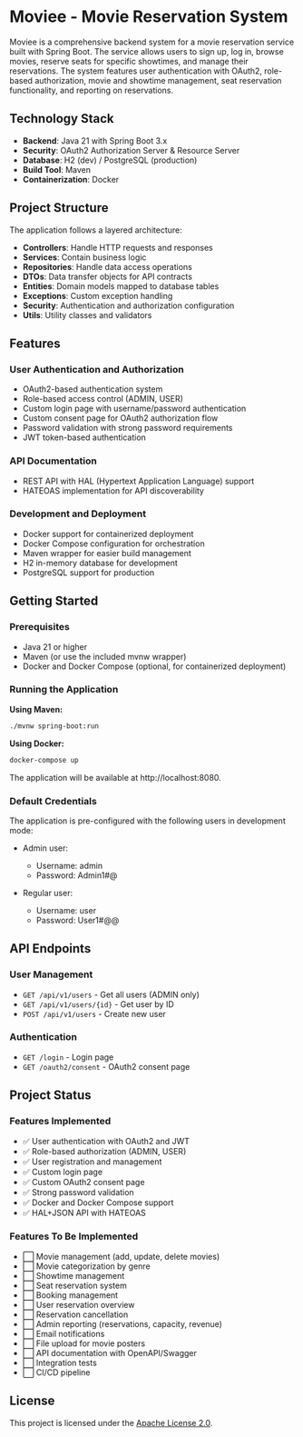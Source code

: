 # Moviee - Movie Reservation System

Moviee is a comprehensive backend system for a movie reservation service built with Spring Boot. The service allows users to sign up, log in, browse movies, reserve seats for specific showtimes, and manage their reservations. The system features user authentication with OAuth2, role-based authorization, movie and showtime management, seat reservation functionality, and reporting on reservations.

## Technology Stack

- **Backend**: Java 21 with Spring Boot 3.x
- **Security**: OAuth2 Authorization Server & Resource Server
- **Database**: H2 (dev) / PostgreSQL (production)
- **Build Tool**: Maven
- **Containerization**: Docker

## Project Structure

The application follows a layered architecture:

- **Controllers**: Handle HTTP requests and responses
- **Services**: Contain business logic
- **Repositories**: Handle data access operations
- **DTOs**: Data transfer objects for API contracts
- **Entities**: Domain models mapped to database tables
- **Exceptions**: Custom exception handling
- **Security**: Authentication and authorization configuration
- **Utils**: Utility classes and validators

## Features

### User Authentication and Authorization

- OAuth2-based authentication system
- Role-based access control (ADMIN, USER)
- Custom login page with username/password authentication
- Custom consent page for OAuth2 authorization flow
- Password validation with strong password requirements
- JWT token-based authentication

### API Documentation

- REST API with HAL (Hypertext Application Language) support
- HATEOAS implementation for API discoverability

### Development and Deployment

- Docker support for containerized deployment
- Docker Compose configuration for orchestration
- Maven wrapper for easier build management
- H2 in-memory database for development
- PostgreSQL support for production

## Getting Started

### Prerequisites

- Java 21 or higher
- Maven (or use the included mvnw wrapper)
- Docker and Docker Compose (optional, for containerized deployment)

### Running the Application

**Using Maven:**

```bash
./mvnw spring-boot:run
```

**Using Docker:**

```bash
docker-compose up
```

The application will be available at http://localhost:8080.

### Default Credentials

The application is pre-configured with the following users in development mode:

- Admin user:

  - Username: admin
  - Password: Admin1#@

- Regular user:
  - Username: user
  - Password: User1#@@

## API Endpoints

### User Management

- `GET /api/v1/users` - Get all users (ADMIN only)
- `GET /api/v1/users/{id}` - Get user by ID
- `POST /api/v1/users` - Create new user

### Authentication

- `GET /login` - Login page
- `GET /oauth2/consent` - OAuth2 consent page

## Project Status

### Features Implemented

- ✅ User authentication with OAuth2 and JWT
- ✅ Role-based authorization (ADMIN, USER)
- ✅ User registration and management
- ✅ Custom login page
- ✅ Custom OAuth2 consent page
- ✅ Strong password validation
- ✅ Docker and Docker Compose support
- ✅ HAL+JSON API with HATEOAS

### Features To Be Implemented

- ⬜ Movie management (add, update, delete movies)
- ⬜ Movie categorization by genre
- ⬜ Showtime management
- ⬜ Seat reservation system
- ⬜ Booking management
- ⬜ User reservation overview
- ⬜ Reservation cancellation
- ⬜ Admin reporting (reservations, capacity, revenue)
- ⬜ Email notifications
- ⬜ File upload for movie posters
- ⬜ API documentation with OpenAPI/Swagger
- ⬜ Integration tests
- ⬜ CI/CD pipeline

## License

This project is licensed under the [Apache License 2.0](http://www.apache.org/licenses/LICENSE-2.0).

